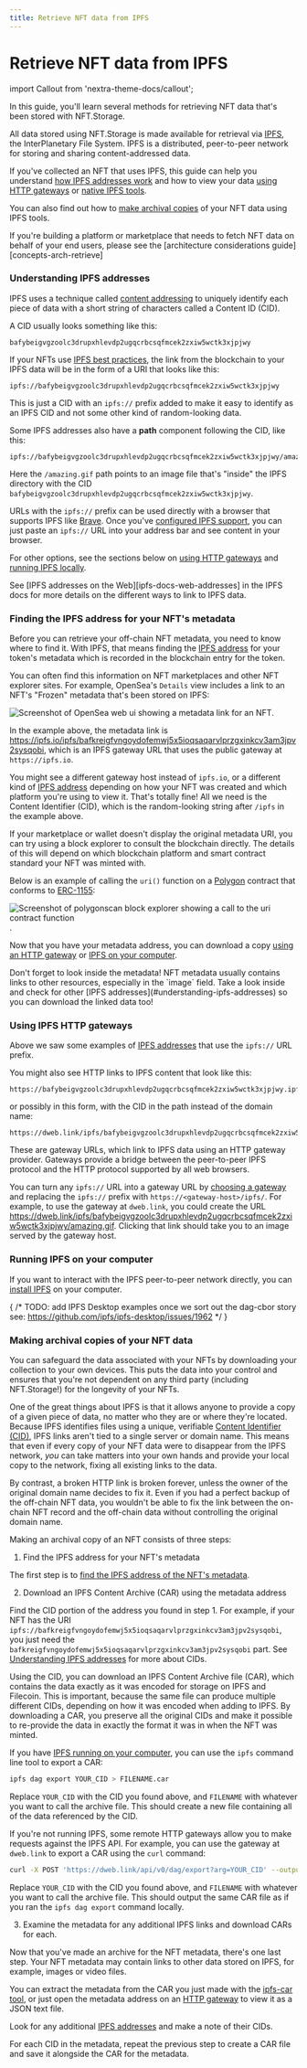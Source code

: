 ```yaml
---
title: Retrieve NFT data from IPFS
---
```


# Retrieve NFT data from IPFS

import Callout from 'nextra-theme-docs/callout';

In this guide, you'll learn several methods for retrieving NFT data that's been stored with NFT.Storage. 

All data stored using NFT.Storage is made available for retrieval via [IPFS](https://ipfs.io), the InterPlanetary File System. IPFS is a distributed, peer-to-peer network for storing and sharing content-addressed data. 

If you've collected an NFT that uses IPFS, this guide can help you understand [how IPFS addresses work](#understanding-ipfs-addresses) and how to view your data [using HTTP gateways](#using-ipfs-http-gateways) or [native IPFS tools](#running-ipfs-on-your-computer).

You can also find out how to [make archival copies](#making-archival-copies-of-your-nft-data) of your NFT data using IPFS tools.

<Callout emoji="💡">
If you're building a platform or marketplace that needs to fetch NFT data on behalf of your end users, please see
the [architecture considerations guide][concepts-arch-retrieve]
</Callout>

### Understanding IPFS addresses

IPFS uses a technique called [content addressing][ipfs-docs-concepts-cid] to uniquely identify each piece of data with a short string of characters called a Content ID (CID).

A CID usually looks something like this:

```
bafybeigvgzoolc3drupxhlevdp2ugqcrbcsqfmcek2zxiw5wctk3xjpjwy
```

If your NFTs use [IPFS best practices][ipfs-docs-nft-best-practices], the link from the blockchain to your IPFS data will be in the form of a URI that looks like this:

```
ipfs://bafybeigvgzoolc3drupxhlevdp2ugqcrbcsqfmcek2zxiw5wctk3xjpjwy
```

This is just a CID with an `ipfs://` prefix added to make it easy to identify as an IPFS CID and not some other kind of random-looking data.

Some IPFS addresses also have a **path** component following the CID, like this:

```
ipfs://bafybeigvgzoolc3drupxhlevdp2ugqcrbcsqfmcek2zxiw5wctk3xjpjwy/amazing.gif
```

Here the `/amazing.gif` path points to an image file that's "inside" the IPFS directory with the CID `bafybeigvgzoolc3drupxhlevdp2ugqcrbcsqfmcek2zxiw5wctk3xjpjwy`. 

URLs with the `ipfs://` prefix can be used directly with a browser that supports IPFS like [Brave](https://brave.com). Once you've [configured IPFS support][brave-ipfs], you can just paste an `ipfs://` URL into your address bar and see content in your browser.


For other options, see the sections below on [using HTTP gateways](#using-ipfs-http-gateways) and [running IPFS locally](#running-ipfs-on-your-computer).

<Callout emoji="💡">
See [IPFS addresses on the Web][ipfs-docs-web-addresses] in the IPFS docs for more details on the different ways to link to IPFS data.
</Callout>

### Finding the IPFS address for your NFT's metadata

Before you can retrieve your off-chain NFT metadata, you need to know where to find it. With IPFS, that means finding the [IPFS address](#understanding-ipfs-addresses) for your token's metadata which is recorded in the blockchain entry for the token.

You can often find this information on NFT marketplaces and other NFT explorer sites. For example, OpenSea's `Details` view includes a link to an NFT's "Frozen" metadata that's been stored on IPFS:

![Screenshot of OpenSea web ui showing a metadata link for an NFT](/images/opensea-nft-details.png).

In the example above, the metadata link is https://ipfs.io/ipfs/bafkreigfvngoydofemwj5x5ioqsaqarvlprzgxinkcv3am3jpv2sysqobi, which is an IPFS gateway URL that uses the public gateway at `https://ipfs.io`.

You might see a different gateway host instead of `ipfs.io`, or a different kind of [IPFS address](#understanding-ipfs-addresses) depending on how your NFT was created and which platform you're using to view it. That's totally fine! All we need is the Content Identifier (CID), which is the random-looking string after `/ipfs` in the example above.

If your marketplace or wallet doesn't display the original metadata URI, you can try using a block explorer to consult the blockchain directly. The details of this will depend on which blockchain platform and smart contract standard your NFT was minted with. 

Below is an example of calling the `uri()` function on a [Polygon](https://polygon.technology/) contract that conforms to [ERC-1155][erc-1155]:

![Screenshot of polygonscan block explorer showing a call to the `uri` contract function](/images/block-explorer-read-token-uri.png).

Now that you have your metadata address, you can download a copy [using an HTTP gateway](#using-ipfs-http-gateways) or [IPFS on your computer](#running-ipfs-on-your-computer).

<Callout emoji="❗">
Don't forget to look inside the metadata! NFT metadata usually contains links to other resources, especially in the `image` field. Take a look inside and check for other [IPFS addresses](#understanding-ipfs-addresses) so you can download the linked data too!
</Callout>

### Using IPFS HTTP gateways

Above we saw some examples of [IPFS addresses](#understanding-ipfs-addresses) that use the `ipfs://` URL prefix.

You might also see HTTP links to IPFS content that look like this:

```
https://bafybeigvgzoolc3drupxhlevdp2ugqcrbcsqfmcek2zxiw5wctk3xjpjwy.ipfs.dweb.link
```

or possibly in this form, with the CID in the path instead of the domain name:

```
https://dweb.link/ipfs/bafybeigvgzoolc3drupxhlevdp2ugqcrbcsqfmcek2zxiw5wctk3xjpjwy
```

These are gateway URLs, which link to IPFS data using an HTTP gateway provider. Gateways provide a bridge between the peer-to-peer IPFS protocol and the HTTP protocol supported by all web browsers.

You can turn any `ipfs://` URL into a gateway URL by [choosing a gateway][public-gateway-checker] and replacing the `ipfs://` prefix with `https://<gateway-host>/ipfs/`. For example, to use the gateway at `dweb.link`, you could create the URL https://dweb.link/ipfs/bafybeigvgzoolc3drupxhlevdp2ugqcrbcsqfmcek2zxiw5wctk3xjpjwy/amazing.gif. Clicking that link should take you to an image served by the gateway host.

### Running IPFS on your computer

If you want to interact with the IPFS peer-to-peer network directly, you can [install IPFS][ipfs-docs-install] on your computer.



{ /* TODO: add IPFS Desktop examples once we sort out the dag-cbor story
     see: https://github.com/ipfs/ipfs-desktop/issues/1962
  */ }


### Making archival copies of your NFT data

You can safeguard the data associated with your NFTs by downloading your collection to your own devices. This puts the data into your control and ensures that you're not dependent on any third party (including NFT.Storage!) for the longevity of your NFTs.

One of the great things about IPFS is that it allows anyone to provide a copy of a given piece of data, no matter who they are or where they're located. Because IPFS identifies files using a unique, verifiable [Content Identifier (CID)][ipfs-docs-concepts-cid], IPFS links aren't tied to a single server or domain name. This means that even if every copy of your NFT data were to disappear from the IPFS network, _you_ can take matters into your own hands and provide your local copy to the network, fixing all existing links to the data.

By contrast, a broken HTTP link is broken forever, unless the owner of the original domain name decides to fix it. Even if you had a perfect backup of the off-chain NFT data, you wouldn't be able to fix the link between the on-chain NFT record and the off-chain data without controlling the original domain name.

Making an archival copy of an NFT consists of three steps:

1. Find the IPFS address for your NFT's metadata

The first step is to [find the IPFS address of the NFT's metadata](#finding-the-ipfs-address-of-your-nfts-metadata). 

2. Download an IPFS Content Archive (CAR) using the metadata address

Find the CID portion of the address you found in step 1. For example, if your NFT has the URI `ipfs://bafkreigfvngoydofemwj5x5ioqsaqarvlprzgxinkcv3am3jpv2sysqobi`, you just need the `bafkreigfvngoydofemwj5x5ioqsaqarvlprzgxinkcv3am3jpv2sysqobi` part. See [Understanding IPFS addresses](#understanding-ipfs-addresses) for more about CIDs.

Using the CID, you can download an IPFS Content Archive file (CAR), which contains the data exactly as it was encoded for storage on IPFS and Filecoin. This is important, because the same file can produce multiple different CIDs, depending on how it was encoded when adding to IPFS. By downloading a CAR, you preserve all the original CIDs and make it possible to re-provide the data in exactly the format it was in when the NFT was minted.

If you have [IPFS running on your computer](#running-ipfs-on-your-computer), you can use the `ipfs` command line tool to export a CAR:

```bash
ipfs dag export YOUR_CID > FILENAME.car
```

Replace `YOUR_CID` with the CID you found above, and `FILENAME` with whatever you want to call the archive file. This should create a new file containing all of the data referenced by the CID.

If you're not running IPFS, some remote HTTP gateways allow you to make requests against the IPFS API. For example, you can use the gateway at `dweb.link` to export a CAR using the `curl` command:

```bash
curl -X POST 'https://dweb.link/api/v0/dag/export?arg=YOUR_CID' --output FILENAME.car
```

Replace `YOUR_CID` with the CID you found above, and `FILENAME` with whatever you want to call the archive file. This should output the same CAR file as if you ran the `ipfs dag export` command locally.

3. Examine the metadata for any additional IPFS links and download CARs for each.

Now that you've made an archive for the NFT metadata, there's one last step. Your NFT metadata may contain links to other data stored on IPFS, for example, images or video files. 

You can extract the metadata from the CAR you just made with the [ipfs-car tool](https://www.npmjs.com/package/ipfs-car), or just open the metadata address on an [HTTP gateway](#using-ipfs-http-gateways) to view it as a JSON text file.

Look for any additional [IPFS addresses](#understanding-ipfs-addresses) and make a note of their CIDs.

For each CID in the metadata, repeat the previous step to create a CAR file and save it alongside the CAR for the metadata.


[ipfs-docs-concepts-cid]: https://docs.ipfs.io/concepts/content-addressing
[ipfs-docs-install]: https://docs.ipfs.io/install/
[ipfs-docs-nft-best-practices]: https://docs.ipfs.io/how-to/best-practices-for-nft-data/
[ipfs-docs-web-addresses]: https://docs.ipfs.io/how-to/address-ipfs-on-web/
[concepts-arch-retrieve]: ../../concepts/architecture-considerations/#retrieving-data-for-end-users
[brave-ipfs]: https://brave.com/ipfs-support/
[public-gateway-checker]: https://ipfs.github.io/public-gateway-checker/
[erc-721]: https://eips.ethereum.org/EIPS/eip-721
[erc-1155]: https://eips.ethereum.org/EIPS/eip-1155

